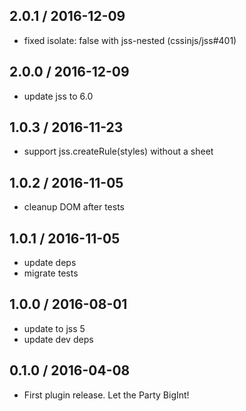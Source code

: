 ## 2.0.1 / 2016-12-09

- fixed isolate: false with jss-nested (cssinjs/jss#401)

## 2.0.0 / 2016-12-09

- update jss to 6.0

## 1.0.3 / 2016-11-23

- support jss.createRule(styles) without a sheet

## 1.0.2 / 2016-11-05

- cleanup DOM after tests

## 1.0.1 / 2016-11-05

- update deps
- migrate tests

## 1.0.0 / 2016-08-01

- update to jss 5
- update dev deps

## 0.1.0 / 2016-04-08

- First plugin release. Let the Party BigInt!
